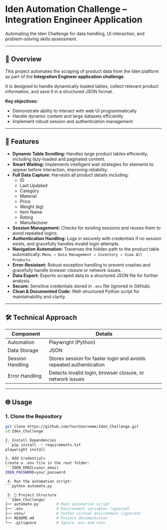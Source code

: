 # Iden Automation Challenge – Integration Engineer Application

Automating the Iden Challenge for data handling, UI interaction, and problem-solving skills assessment.

---

## 🧠 Overview
This project automates the scraping of product data from the Iden platform as part of the **Integration Engineer application challenge**.  

It is designed to handle dynamically loaded tables, collect relevant product information, and save it in a structured JSON format.

**Key objectives:**
- Demonstrate ability to interact with web UI programmatically
- Handle dynamic content and large datasets efficiently
- Implement robust session and authentication management

---

## 🚀 Features
- **Dynamic Table Scrolling:** Handles large product tables efficiently, including lazy-loaded and paginated content.  
- **Smart Waiting:** Implements intelligent wait strategies for elements to appear before interaction, improving reliability.  
- **Full Data Capture:** Harvests all product details including:
  - ID  
  - Last Updated  
  - Category  
  - Material  
  - Price  
  - Weight (kg)  
  - Item Name  
  - Rating  
  - Manufacturer  
- **Session Management:** Checks for existing sessions and reuses them to avoid repeated logins.  
- **Authentication Handling:** Logs in securely with credentials if no session exists, and gracefully handles invalid login attempts.  
- **Navigation Automation:** Traverses the hidden path to the product table automatically: `Menu → Data Management → Inventory → View All Products`.  
- **Error-Resistant:** Robust exception handling to prevent crashes and gracefully handle browser closure or network issues.  
- **Data Export:** Exports scraped data to a structured JSON file for further analysis.  
- **Secure:** Sensitive credentials stored in `.env` file (ignored in GitHub).  
- **Clean & Documented Code:** Well-structured Python script for maintainability and clarity.  

---

## 🛠️ Technical Approach

| Component | Details |
|-----------|---------|
| Automation | Playwright (Python) |
| Data Storage | JSON |
| Session Handling | Stores session for faster login and avoids repeated authentication |
| Error Handling | Detects invalid login, browser closure, or network issues |

---

## 🌐 Usage

### 1. Clone the Repository
```bash
git clone https://github.com/YourUsername/Iden_Challenge.git
cd Iden_Challenge

2. Install Dependencies
```pip install -r requirements.txt
playwright install

3. Add Credentials
Create a .env file in the root folder:
```IDEN_EMAIL=your_email
IDEN_PASSWORD=your_password

 4. Run the automation script:
```python automate.py

 5. 📂 Project Structure
```Iden_Challenge/
├── automate.py        # Main automation script
├── .env               # Environment variables (ignored)
├── venv/              # Python virtual environment (ignored)
├── README.md          # Project documentation
└── .gitignore         # Ignore .env and venv







